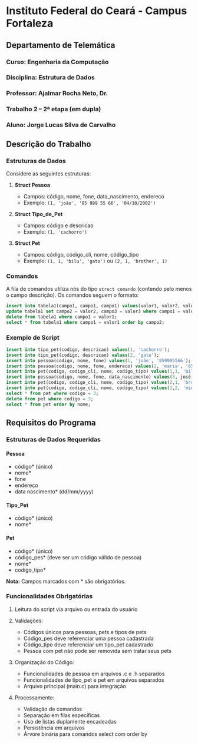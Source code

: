 # Instituto Federal do Ceará - Campus Fortaleza
## Departamento de Telemática
### Curso: Engenharia da Computação
### Disciplina: Estrutura de Dados
### Professor: Ajalmar Rocha Neto, Dr.
### Trabalho 2 – 2ª etapa (em dupla)
### Aluno: Jorge Lucas Silva de Carvalho

## Descrição do Trabalho

### Estruturas de Dados

Considere as seguintes estruturas:

1. **Struct Pessoa**
   - Campos: código, nome, fone, data_nascimento, endereco
   - Exemplo: `(1, 'joão', '85 999 55 66', '04/10/2002')`

2. **Struct Tipo_de_Pet**
   - Campos: código e descricao
   - Exemplo: `(1, 'cachorro')`

3. **Struct Pet**
   - Campos: código, código_cli, nome, código_tipo
   - Exemplo: `(1, 1, 'bilu', 'gato')` ou `(2, 1, 'brother', 1)`

### Comandos

A fila de comandos utiliza nós do tipo `struct comando` (contendo pelo menos o campo descrição). Os comandos seguem o formato:

```sql
insert into tabela1(campo1, campo1, campo1) values(valor1, valor2, valor3);
update tabela1 set campo2 = valor2, campo3 = valor3 where campo1 = valor1;
delete from tabela1 where campo1 = valor1;
select * from tabela1 where campo1 = valor1 order by campo2;
```

### Exemplo de Script

```sql
insert into tipo_pet(codigo, descricao) values(1, 'cachorro');
insert into tipo_pet(codigo, descricao) values(2, 'gato');
insert into pessoa(codigo, nome, fone) values(1, 'joão', '859995566');
insert into pessoa(codigo, nome, fone, endereco) values(2, 'maria', '859996677', 'rua b, nr 202');
insert into pet(codigo, codigo_cli, nome, codigo_tipo) values(1,1, 'bilu', 2);
insert into pessoa(codigo, nome, fone, data_nascimento) values(3, josé, '859997788', '04/10/2001');
insert into pet(codigo, codigo_cli, nome, codigo_tipo) values(2,1, 'brother', 1);
insert into pet(codigo, codigo_cli, nome, codigo_tipo) values(3,2, 'minie', 1);
select * from pet where codigo = 3;
delete from pet where codigo = 3;
select * from pet order by nome;
```

## Requisitos do Programa

### Estruturas de Dados Requeridas

#### Pessoa
- código* (único)
- nome*
- fone
- endereço
- data nascimento* (dd/mm/yyyy)

#### Tipo_Pet
- código* (único)
- nome*

#### Pet
- código* (único)
- código_pes* (deve ser um código válido de pessoa)
- nome*
- codigo_tipo*

**Nota:** Campos marcados com * são obrigatórios.

### Funcionalidades Obrigatórias

1. Leitura do script via arquivo ou entrada do usuário
2. Validações:
   - Códigos únicos para pessoas, pets e tipos de pets
   - Código_pes deve referenciar uma pessoa cadastrada
   - Código_tipo deve referenciar um tipo_pet cadastrado
   - Pessoa com pet não pode ser removida sem tratar seus pets

3. Organização do Código:
   - Funcionalidades de pessoa em arquivos .c e .h separados
   - Funcionalidades de tipo_pet e pet em arquivos separados
   - Arquivo principal (main.c) para integração

4. Processamento:
   - Validação de comandos
   - Separação em filas específicas
   - Uso de listas duplamente encadeadas
   - Persistência em arquivos
   - Árvore binária para comandos select com order by